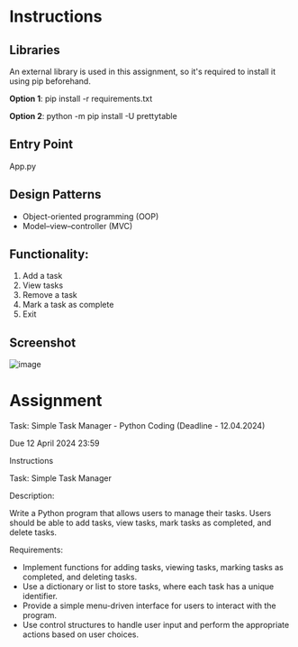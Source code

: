 # Instructions

## Libraries
An external library is used in this assignment, so it's required to install it using pip beforehand.

**Option 1**: pip install -r requirements.txt

**Option 2**: python -m pip install -U prettytable

## Entry Point
App.py

## Design Patterns
* Object-oriented programming (OOP)
* Model–view–controller (MVC)

## Functionality: 
1. Add a task
2. View tasks
3. Remove a task
4. Mark a task as complete
5. Exit

## Screenshot
![image](https://github.com/harryguiacorn/Introduction-to-Generative-AI-Part-1/assets/1398153/01e6b9fc-4ac3-43cf-b3cf-5c74fb860f7b)

# Assignment
Task: Simple Task Manager - Python Coding (Deadline - 12.04.2024)

Due 12 April 2024 23:59

Instructions

Task: Simple Task Manager

Description:

Write a Python program that allows users to manage their tasks. Users should be able to add tasks, view tasks, mark tasks as completed, and delete tasks.

Requirements:

* Implement functions for adding tasks, viewing tasks, marking tasks as completed, and deleting tasks.
* Use a dictionary or list to store tasks, where each task has a unique identifier.
* Provide a simple menu-driven interface for users to interact with the program.
* Use control structures to handle user input and perform the appropriate actions based on user choices.
